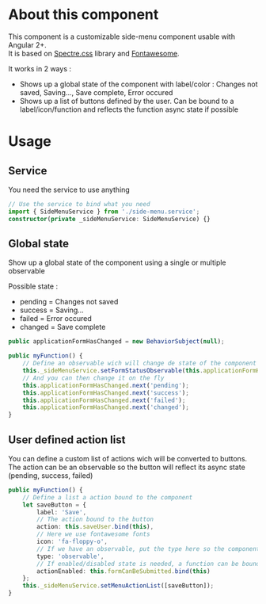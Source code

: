 # About this component
This component is a customizable side-menu component usable with Angular 2+.  
It is based on [Spectre.css](https://picturepan2.github.io/spectre/) library and [Fontawesome](https://fontawesome.com/v4.7.0/).  

It works in 2 ways :
* Shows up a global state of the component with label/color : Changes not saved, Saving..., Save complete, Error occured
* Shows up a list of buttons defined by the user. Can be bound to a label/icon/function and reflects the function async state if possible

# Usage

## Service
You need the service to use anything
```typescript
// Use the service to bind what you need
import { SideMenuService } from './side-menu.service';
constructor(private _sideMenuService: SideMenuService) {}
```

## Global state
Show up a global state of the component using a single or multiple observable

Possible state : 
* pending = Changes not saved
* success = Saving...
* failed = Error occured
* changed = Save complete

```typescript
public applicationFormHasChanged = new BehaviorSubject(null);

public myFunction() {
    // Define an observable wich will change de state of the component and display a corresponding label
    this._sideMenuService.setFormStatusObservable(this.applicationFormHasChanged);
    // And you can then change it on the fly
    this.applicationFormHasChanged.next('pending');
    this.applicationFormHasChanged.next('success');
    this.applicationFormHasChanged.next('failed');
    this.applicationFormHasChanged.next('changed');
}
```

## User defined action list
You can define a custom list of actions wich will be converted to buttons.
The action can be an observable so the button will reflect its async state (pending, success, failed)

```typescript
public myFunction() {
    // Define a list a action bound to the component
    let saveButton = {
        label: 'Save', 
        // The action bound to the button
        action: this.saveUser.bind(this), 
        // Here we use fontawesome fonts
        icon: 'fa-floppy-o', 
        // If we have an observable, put the type here so the component will handle its async status
        type: 'observable',
        // If enabled/disabled state is needed, a function can be bound to define the case when the button is enabled
        actionEnabled: this.formCanBeSubmitted.bind(this)
    };
    this._sideMenuService.setMenuActionList([saveButton]);
}

```
